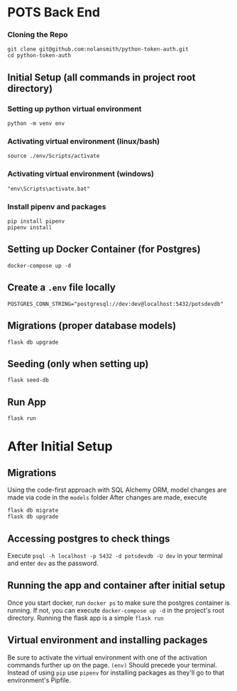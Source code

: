 # POTS Back End

### Cloning the Repo
```
git clone git@github.com:nolansmith/python-token-auth.git
cd python-token-auth
```
## Initial Setup (all commands in project root directory)
### Setting up python virtual environment
```
python -m venv env
```

### Activating virtual environment (linux/bash)
```
source ./env/Scripts/activate
```

### Activating virtual environment (windows)
```
"env\Scripts\activate.bat"
```

### Install pipenv and packages
```
pip install pipenv
pipenv install
```


## Setting up Docker Container (for Postgres)
```
docker-compose up -d
```

## Create a `.env` file locally
```
POSTGRES_CONN_STRING="postgresql://dev:dev@localhost:5432/potsdevdb"
```
## Migrations (proper database models)
```
flask db upgrade
```

## Seeding (only when setting up)
```
flask seed-db
```

## Run App
```
flask run
```

# After Initial Setup
## Migrations
Using the code-first approach with SQL Alchemy ORM, model changes are made via code in the ``` models ``` folder
After changes are made, execute
``` 
flask db migrate
flask db upgrade 
```

## Accessing postgres to check things
Execute ``` psql -h localhost -p 5432 -d potsdevdb -U dev ``` in your terminal and enter `dev` as the password. 

## Running the app and container after initial setup
Once you start docker, run `docker ps` to make sure the postgres container is running. If not, you can execute `docker-compose up -d` in the project's root directory. Running the flask app is a simple `flask run`

## Virtual environment and installing packages
Be sure to activate the virtual environment with one of the activation commands further up on the page. `(env)` Should precede your terminal. Instead of using `pip` use `pipenv` for installing packages as they'll go to that environment's Pipfile.

